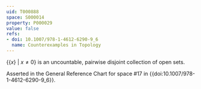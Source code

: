 ```yaml
---
uid: T000888
space: S000014
property: P000029
value: false
refs:
- doi: 10.1007/978-1-4612-6290-9_6
  name: Counterexamples in Topology
---
```


$\{ \{x\}\ |\ x \neq 0\}$ is an uncountable, pairwise disjoint collection of open sets.

Asserted in the General Reference Chart for space #17 in
{{doi:10.1007/978-1-4612-6290-9_6}}.
